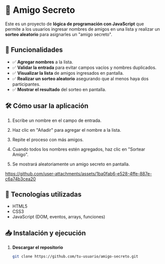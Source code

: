 # 🎉 Amigo Secreto

Este es un proyecto de **lógica de programación con JavaScript** que permite a los usuarios ingresar nombres de amigos en una lista y realizar un **sorteo aleatorio** para asignarles un "amigo secreto".

## 🚀 Funcionalidades

- ✅ **Agregar nombres** a la lista.
- ✅ **Validar la entrada** para evitar campos vacíos y nombres duplicados.
- ✅ **Visualizar la lista** de amigos ingresados en pantalla.
- ✅ **Realizar un sorteo aleatorio** asegurando que al menos haya dos participantes.
- ✅ **Mostrar el resultado** del sorteo en pantalla.

## 🛠️ Cómo usar la aplicación

1. Escribe un nombre en el campo de entrada.

2. Haz clic en "Añadir" para agregar el nombre a la lista.

3. Repite el proceso con más amigos.

3. Cuando todos los nombres estén agregados, haz clic en "Sortear Amigo".

4. Se mostrará aleatoriamente un amigo secreto en pantalla.



https://github.com/user-attachments/assets/1ba0fab6-e528-4ffe-887e-c6a74b3cea20



## 📌 Tecnologías utilizadas

- HTML5
- CSS3
- JavaScript (DOM, eventos, arrays, funciones)

## 📥 Instalación y ejecución

1. **Descargar el repositorio**
   ```bash
   git clone https://github.com/tu-usuario/amigo-secreto.git
